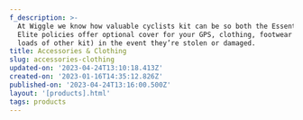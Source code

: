 ```yaml
---
f_description: >-
  At Wiggle we know how valuable cyclists kit can be so both the Essential and
  Elite policies offer optional cover for your GPS, clothing, footwear (amongst
  loads of other kit) in the event they’re stolen or damaged.
title: Accessories & Clothing
slug: accessories-clothing
updated-on: '2023-04-24T13:10:18.413Z'
created-on: '2023-01-16T14:35:12.826Z'
published-on: '2023-04-24T13:16:00.500Z'
layout: '[products].html'
tags: products
---
```



